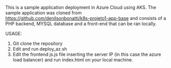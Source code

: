 This is a sample application deployment in Azure Cloud using AKS. 
The sample application was cloned from https://github.com/denilsonbonatti/k8s-projeto1-app-base and consists 
of a PHP backend, MYSQL database and a front-end that can be ran locally.

USAGE:

1. Git clone the repository
2. Edit and run deploy_az.sh
3. Edit the frontend js.js file inserting the server IP (in this case the azure load balancer) and run index.html on your local machine.
